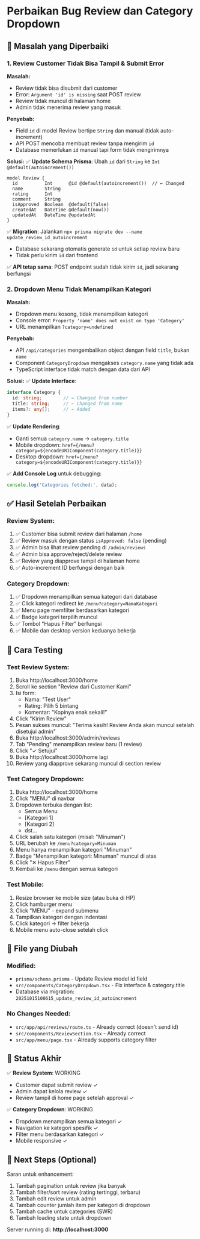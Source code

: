 # Perbaikan Bug Review dan Category Dropdown

## 🐛 Masalah yang Diperbaiki

### 1. Review Customer Tidak Bisa Tampil & Submit Error

**Masalah:**
- Review tidak bisa disubmit dari customer
- Error: `Argument 'id' is missing` saat POST review
- Review tidak muncul di halaman home
- Admin tidak menerima review yang masuk

**Penyebab:**
- Field `id` di model Review bertipe `String` dan manual (tidak auto-increment)
- API POST mencoba membuat review tanpa mengirim `id`
- Database memerlukan `id` manual tapi form tidak mengirimnya

**Solusi:**
✅ **Update Schema Prisma**: Ubah `id` dari `String` ke `Int @default(autoincrement())`
```prisma
model Review {
  id          Int      @id @default(autoincrement())  // ← Changed
  name        String
  rating      Int
  comment     String
  isApproved  Boolean  @default(false)
  createdAt   DateTime @default(now())
  updatedAt   DateTime @updatedAt
}
```

✅ **Migration**: Jalankan `npx prisma migrate dev --name update_review_id_autoincrement`
- Database sekarang otomatis generate `id` untuk setiap review baru
- Tidak perlu kirim `id` dari frontend

✅ **API tetap sama**: POST endpoint sudah tidak kirim `id`, jadi sekarang berfungsi

### 2. Dropdown Menu Tidak Menampilkan Kategori

**Masalah:**
- Dropdown menu kosong, tidak menampilkan kategori
- Console error: `Property 'name' does not exist on type 'Category'`
- URL menampilkan `?category=undefined`

**Penyebab:**
- API `/api/categories` mengembalikan object dengan field `title`, bukan `name`
- Component `CategoryDropdown` mengakses `category.name` yang tidak ada
- TypeScript interface tidak match dengan data dari API

**Solusi:**
✅ **Update Interface**:
```typescript
interface Category {
  id: string;        // ← Changed from number
  title: string;     // ← Changed from name
  items?: any[];     // ← Added
}
```

✅ **Update Rendering**:
- Ganti semua `category.name` → `category.title`
- Mobile dropdown: `href={/menu?category=${encodeURIComponent(category.title)}}`
- Desktop dropdown: `href={/menu?category=${encodeURIComponent(category.title)}}`

✅ **Add Console Log** untuk debugging:
```typescript
console.log('Categories fetched:', data);
```

## ✅ Hasil Setelah Perbaikan

### Review System:
1. ✅ Customer bisa submit review dari halaman `/home`
2. ✅ Review masuk dengan status `isApproved: false` (pending)
3. ✅ Admin bisa lihat review pending di `/admin/reviews`
4. ✅ Admin bisa approve/reject/delete review
5. ✅ Review yang diapprove tampil di halaman home
6. ✅ Auto-increment ID berfungsi dengan baik

### Category Dropdown:
1. ✅ Dropdown menampilkan semua kategori dari database
2. ✅ Click kategori redirect ke `/menu?category=NamaKategori`
3. ✅ Menu page memfilter berdasarkan kategori
4. ✅ Badge kategori terpilih muncul
5. ✅ Tombol "Hapus Filter" berfungsi
6. ✅ Mobile dan desktop version keduanya bekerja

## 🧪 Cara Testing

### Test Review System:
1. Buka http://localhost:3000/home
2. Scroll ke section "Review dari Customer Kami"
3. Isi form:
   - Nama: "Test User"
   - Rating: Pilih 5 bintang
   - Komentar: "Kopinya enak sekali!"
4. Click "Kirim Review"
5. Pesan sukses muncul: "Terima kasih! Review Anda akan muncul setelah disetujui admin"
6. Buka http://localhost:3000/admin/reviews
7. Tab "Pending" menampilkan review baru (1 review)
8. Click "✓ Setujui"
9. Buka http://localhost:3000/home lagi
10. Review yang diapprove sekarang muncul di section review

### Test Category Dropdown:
1. Buka http://localhost:3000/home
2. Click "MENU" di navbar
3. Dropdown terbuka dengan list:
   - Semua Menu
   - [Kategori 1]
   - [Kategori 2]
   - dst...
4. Click salah satu kategori (misal: "Minuman")
5. URL berubah ke `/menu?category=Minuman`
6. Menu hanya menampilkan kategori "Minuman"
7. Badge "Menampilkan kategori: Minuman" muncul di atas
8. Click "✕ Hapus Filter"
9. Kembali ke `/menu` dengan semua kategori

### Test Mobile:
1. Resize browser ke mobile size (atau buka di HP)
2. Click hamburger menu
3. Click "MENU" - expand submenu
4. Tampilkan kategori dengan indentasi
5. Click kategori → filter bekerja
6. Mobile menu auto-close setelah click

## 📝 File yang Diubah

### Modified:
- `prisma/schema.prisma` - Update Review model id field
- `src/components/CategoryDropdown.tsx` - Fix interface & category.title
- Database via migration: `20251015100615_update_review_id_autoincrement`

### No Changes Needed:
- `src/app/api/reviews/route.ts` - Already correct (doesn't send id)
- `src/components/ReviewSection.tsx` - Already correct
- `src/app/menu/page.tsx` - Already supports category filter

## 🎉 Status Akhir

✅ **Review System**: WORKING
- Customer dapat submit review ✓
- Admin dapat kelola review ✓
- Review tampil di home page setelah approval ✓

✅ **Category Dropdown**: WORKING
- Dropdown menampilkan semua kategori ✓
- Navigation ke kategori spesifik ✓
- Filter menu berdasarkan kategori ✓
- Mobile responsive ✓

## 🚀 Next Steps (Optional)

Saran untuk enhancement:
1. Tambah pagination untuk review jika banyak
2. Tambah filter/sort review (rating tertinggi, terbaru)
3. Tambah edit review untuk admin
4. Tambah counter jumlah item per kategori di dropdown
5. Tambah cache untuk categories (SWR)
6. Tambah loading state untuk dropdown

Server running di: **http://localhost:3000**

